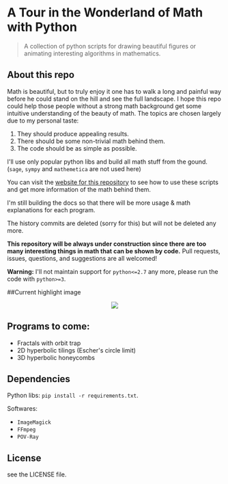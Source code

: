# A Tour in the Wonderland of Math with Python

> A collection of python scripts for drawing beautiful figures or animating interesting algorithms in mathematics.

## About this repo

Math is beautiful, but to truly enjoy it one has to walk a long and painful way before he could stand on the hill and see the full landscape. I hope this repo could help those people without a strong math background get some intuitive understanding of the beauty of math. The topics are chosen largely due to my personal taste:

1. They should produce appealing results.
2. There should be some non-trivial math behind them.
3. The code should be as simple as possible.

I'll use only popular python libs and build all math stuff from the gound. (`sage`, `sympy` and `mathemetica` are not used here)

You can visit the [website for this repository](http://www.pywonderland.com) to see how to use these scripts and get more information of the math behind them.

I'm still building the docs so that there will be more usage & math explanations for each program.

The history commits are deleted (sorry for this) but will not be deleted any more.

**This repository will be always under construction since there are too many interesting things in math that can be shown by code.** Pull requests, issues, questions, and suggestions are all welcomed!

**Warning:** I'll not maintain support for `python<=2.7` any more, please run the code with `python>=3`.


##Current highlight image

<p align="center">
<img src="http://www.pywonderland.com/polytopes/cantitruncated-120-cell.png"/>
</p>

## Programs to come:

- Fractals with orbit trap
- 2D hyperbolic tilings (Escher's circle limit)
- 3D hyperbolic honeycombs

## Dependencies

Python libs: `pip install -r requirements.txt`.

Softwares:

+ `ImageMagick`
+ `FFmpeg`
+ `POV-Ray`

## License

see the LICENSE file.